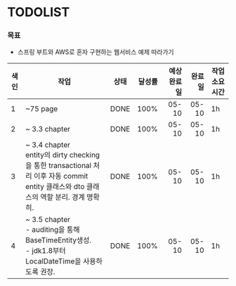 # TODOLIST

### 목표

* 스프링 부트와 AWS로 혼자 구현하는 웹서비스 예제 따라가기

| 색인 | 작업                                                         | 상태 | 달성률 | 예상 완료일 | 완료일 | 작업 소요시간 |
| ----|-------------------------------------------------------- | ---- | -----: | ----------: | -----: | ------------- |
| 1|~75 page                                             | DONE | 100% | 05-10 | 05-10 | 1h |
| 2 |~ 3.3 chapter | DONE | 100% | 05-10 | 05-10 | 1h |
| 3 |~ 3.4 chapter<br />entity의  dirty checking을 통한 transactional 처리 이후 자동 commit<br />entity 클래스와 dto 클래스의 역할 분리. 경계 명확히. | DONE | 100% | 05-10 | 05-10 | 1h |
| 4 |~ 3.5 chapter<br />- auditing을 통해 BaseTimeEntity생성.<br />- jdk1.8부터 LocalDateTime을 사용하도록 권장. | DONE | 100% | 05-10 | 05-10 | 1h |

